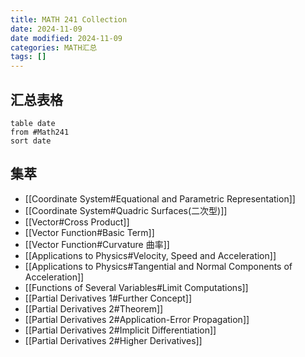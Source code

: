 ```yaml
---
title: MATH 241 Collection
date: 2024-11-09
date modified: 2024-11-09
categories: MATH汇总
tags: []
---
```



## 汇总表格

```dataview
table date
from #Math241 
sort date
```
## 集萃
- [[Coordinate System#Equational and Parametric Representation]]
- [[Coordinate System#Quadric Surfaces(二次型)]]
- [[Vector#Cross Product]]
- [[Vector Function#Basic Term]]
- [[Vector Function#Curvature 曲率]]
- [[Applications to Physics#Velocity, Speed and Acceleration]]
- [[Applications to Physics#Tangential and Normal Components of Acceleration]]
- [[Functions of Several Variables#Limit Computations]]
- [[Partial Derivatives 1#Further Concept]]
- [[Partial Derivatives 2#Theorem]]
- [[Partial Derivatives 2#Application-Error Propagation]]
- [[Partial Derivatives 2#Implicit Differentiation]]
- [[Partial Derivatives 2#Higher Derivatives]]
